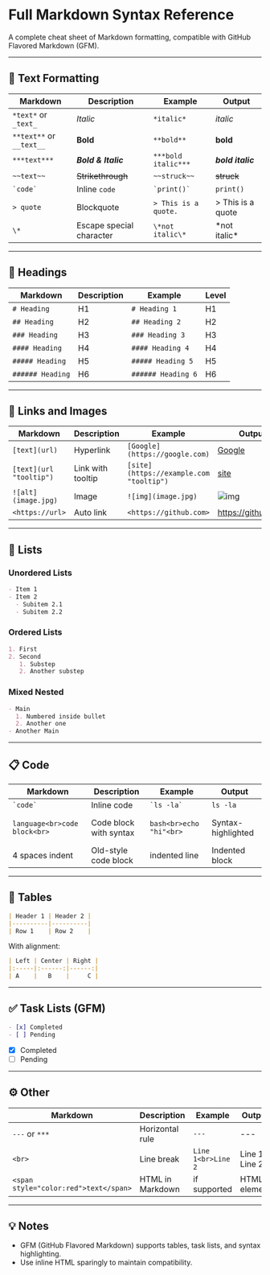 # Full Markdown Syntax Reference

A complete cheat sheet of Markdown formatting, compatible with GitHub Flavored Markdown (GFM).

---

## 📄 Text Formatting

| Markdown | Description | Example | Output |
|----------|-------------|---------|--------|
| `*text*` or `_text_` | *Italic* | `*italic*` | *italic* |
| `**text**` or `__text__` | **Bold** | `**bold**` | **bold** |
| `***text***` | ***Bold & Italic*** | `***bold italic***` | ***bold italic*** |
| `~~text~~` | ~~Strikethrough~~ | `~~struck~~` | ~~struck~~ |
| `` `code` `` | Inline `code` | `` `print()` `` | `print()` |
| `> quote` | Blockquote | `> This is a quote.` | > This is a quote |
| `\*` | Escape special character | `\*not italic\*` | \*not italic\* |

---

## 🧱 Headings

| Markdown | Description | Example | Level |
|----------|-------------|---------|-------|
| `# Heading` | H1 | `# Heading 1` | H1 |
| `## Heading` | H2 | `## Heading 2` | H2 |
| `### Heading` | H3 | `### Heading 3` | H3 |
| `#### Heading` | H4 | `#### Heading 4` | H4 |
| `##### Heading` | H5 | `##### Heading 5` | H5 |
| `###### Heading` | H6 | `###### Heading 6` | H6 |

---

## 🔗 Links and Images

| Markdown | Description | Example | Output |
|----------|-------------|---------|--------|
| `[text](url)` | Hyperlink | `[Google](https://google.com)` | [Google](https://google.com) |
| `[text](url "tooltip")` | Link with tooltip | `[site](https://example.com "tooltip")` | [site](https://example.com "tooltip") |
| `![alt](image.jpg)` | Image | `![img](image.jpg)` | ![img](image.jpg) |
| `<https://url>` | Auto link | `<https://github.com>` | <https://github.com> |

---

## 🔢 Lists

### Unordered Lists

```markdown
- Item 1
- Item 2
  - Subitem 2.1
  - Subitem 2.2
```

### Ordered Lists

```markdown
1. First
2. Second
   1. Substep
   2. Another substep
```

### Mixed Nested

```markdown
- Main
  1. Numbered inside bullet
  2. Another one
- Another Main
```

---

## 📋 Code

| Markdown | Description | Example | Output |
|----------|-------------|---------|--------|
| `` `code` `` | Inline code | `` `ls -la` `` | `ls -la` |
| <pre>```language<br>code block<br>```</pre> | Code block with syntax | ```bash<br>echo "hi"<br>``` | Syntax-highlighted |
| 4 spaces indent | Old-style code block |     indented line | Indented block |

---

## 📐 Tables

```markdown
| Header 1 | Header 2 |
|----------|----------|
| Row 1    | Row 2    |
```

With alignment:

```markdown
| Left | Center | Right |
|:-----|:------:|------:|
| A    |   B    |     C |
```

---

## ✅ Task Lists (GFM)

```markdown
- [x] Completed
- [ ] Pending
```

- [x] Completed  
- [ ] Pending

---

## ⚙️ Other

| Markdown | Description | Example | Output |
|----------|-------------|---------|--------|
| `---` or `***` | Horizontal rule | `---` | --- |
| `<br>` | Line break | `Line 1<br>Line 2` | Line 1<br>Line 2 |
| `<span style="color:red">text</span>` | HTML in Markdown | if supported | HTML element |

---

## 💡 Notes

- GFM (GitHub Flavored Markdown) supports tables, task lists, and syntax highlighting.
- Use inline HTML sparingly to maintain compatibility.
